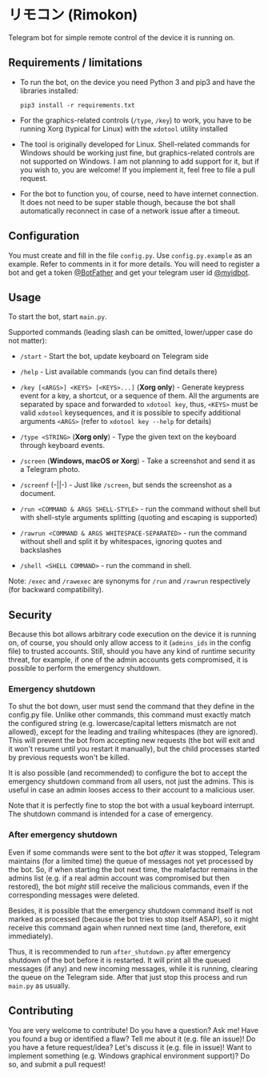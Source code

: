 # リモコン (Rimokon)

Telegram bot for simple remote control of the device it is running on.

## Requirements / limitations

- To run the bot, on the device you need Python 3 and pip3 and have the libraries
  installed:
  ```
  pip3 install -r requirements.txt
  ```

- For the graphics-related controls (`/type`, `/key`) to work, you have to be running
  Xorg (typical for Linux) with the `xdotool` utility installed

- The tool is originally developed for Linux. Shell-related commands for Windows
  should be working just fine, but graphics-related controls are not supported on
  Windows. I am not planning to add support for it, but if you wish to, you are
  welcome! If you implement it, feel free to file a pull request.

- For the bot to function you, of course, need to have internet connection. It does
  not need to be super stable though, because the bot shall automatically reconnect
  in case of a network issue after a timeout.

## Configuration

You must create and fill in the file `config.py`. Use `config.py.example` as an
example. Refer to comments in it for more details. You will need to register a bot
and get a token [@BotFather](https://t.me/BotFather) and get your telegram user id
[@myidbot](https://t.me/myidbot).

## Usage

To start the bot, start `main.py`.

Supported commands (leading slash can be omitted, lower/upper case do not matter):
- `/start` - Start the bot, update keyboard on Telegram side

- `/help` - List available commands (you can find details there)

- `/key [<ARGS>] <KEYS> [<KEYS>...]` (**Xorg only**) - Generate keypress event for a key,
  a shortcut, or a sequence of them. All the arguments are separated by space and forwarded
  to `xdotool key`, thus, `<KEYS>` must be valid `xdotool` keysequences, and it is possible
  to specify additional arguments `<ARGS>` (refer to `xdotool key --help` for details)

- `/type <STRING>` (**Xorg only**) - Type the given text on the keyboard through
  keyboard events.

- `/screen` (**Windows, macOS or Xorg**) - Take a screenshot and send it as a Telegram
  photo.

- `/screenf` (-||-) - Just like `/screen`, but sends the screenshot as a document.

- `/run <COMMAND & ARGS SHELL-STYLE>` - run the command without shell but with
  shell-style arguments splitting (quoting and escaping is supported)

- `/rawrun <COMMAND & ARGS WHITESPACE-SEPARATED>` - run the command without shell
  and split it by whitespaces, ignoring quotes and backslashes

- `/shell <SHELL COMMAND>` - run the command in shell.

Note: `/exec` and `/rawexec` are synonyms for `/run` and `/rawrun` respectively (for
backward compatibility).

## Security

Because this bot allows arbitrary code execution on the device it is running on, of course,
you should only allow access to it (`admins_ids` in the config file) to trusted accounts.
Still, should you have any kind of runtime security threat, for example, if one of the admin
accounts gets compromised, it is possible to perform the emergency shutdown.

### Emergency shutdown

To shut the bot down, user must send the command that they define in the config.py file.
Unlike other commands, this command must exactly match the configured string
(e.g. lowercase/capital letters mismatch are not allowed), except for the leading and trailing
whitespaces (they are ignored). This will prevent the bot from accepting new requests
(the bot will exit and it won't resume until you restart it manually), but the child processes
started by previous requests won't be killed.

It is also possible (and recommended) to configure the bot to accept the emergency shutdown
command from all users, not just the admins. This is useful in case an admin looses access
to their account to a malicious user.

Note that it is perfectly fine to stop the bot with a usual keyboard interrupt. The shutdown
command is intended for a case of emergency.

### After emergency shutdown

Even if some commands were sent to the bot _after_ it was stopped, Telegram maintains (for a
limited time) the queue of messages not yet processed by the bot. So, if when starting the bot
next time, the malefactor remains in the admins list (e.g. if a real admin account was
compromised but then restored), the bot _might_ still receive the malicious commands, even if
the corresponding messages were deleted.

Besides, it is possible that the emergency shutdown command itself is not marked as processed
(because the bot tries to stop itself ASAP), so it might receive this command again when
runned next time (and, therefore, exit immediately).

Thus, it is recommended to run `after_shutdown.py` after emergency shutdown of the bot before
it is restarted. It will print all the queued messages (if any) and new incoming
messages, while it is running, clearing the queue on the Telegram side. After that just stop
this process and run `main.py` as usually.

## Contributing

You are very welcome to contribute! Do you have a question? Ask me! Have you found a bug
or identified a flaw? Tell me about it (e.g. file an issue)! Do you have a feture
request/idea? Let's discuss it (e.g. file in issue)! Want to implement something (e.g.
Windows graphical environment support)? Do so, and submit a pull request!
